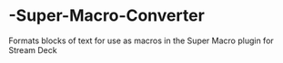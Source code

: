 # -Super-Macro-Converter
Formats blocks of text for use as macros in the Super Macro plugin for Stream Deck

